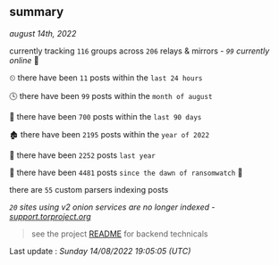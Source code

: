 
## summary
_august 14th, 2022_

currently tracking `116` groups across `206` relays & mirrors - _`99` currently online_ 📡

⏲ there have been `11` posts within the `last 24 hours`

🕓 there have been `99` posts within the `month of august`

📅 there have been `700` posts within the `last 90 days`

🏚 there have been `2195` posts within the `year of 2022`

🚀 there have been `2252` posts `last year`

🦕 there have been `4481` posts `since the dawn of ransomwatch` 🐣

there are `55` custom parsers indexing posts

_`20` sites using v2 onion services are no longer indexed - [support.torproject.org](https://support.torproject.org/onionservices/v2-deprecation/)_

> see the project [README](https://github.com/jmousqueton/ransomwatch#readme) for backend technicals



Last update : _Sunday 14/08/2022 19:05:05 (UTC)_

